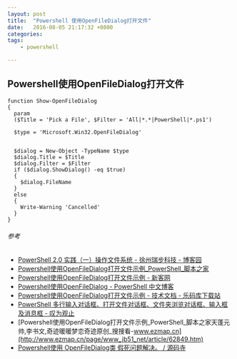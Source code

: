 ```yaml
---
layout: post
title:  "Powershell 使用OpenFileDialog打开文件"
date:   2016-08-05 21:17:32 +0800
categories:  
tags: 
    - powershell

---
```


## Powershell使用OpenFileDialog打开文件 ## 


	function Show-OpenFileDialog
	{
	  param
	  ($Title = 'Pick a File', $Filter = 'All|*.*|PowerShell|*.ps1')
	  
	  $type = 'Microsoft.Win32.OpenFileDialog'
	  
	  
	  $dialog = New-Object -TypeName $type 
	  $dialog.Title = $Title
	  $dialog.Filter = $Filter
	  if ($dialog.ShowDialog() -eq $true)
	  {
	    $dialog.FileName
	  }
	  else
	  {
	    Write-Warning 'Cancelled'
	  }
	}

###### 参考 ######

* [PowerShell 2.0 实践（一）操作文件系统 - 徐州瑞步科技 - 博客园](http://www.cnblogs.com/brooks-dotnet/archive/2010/07/18/1780146.html)
* [Powershell使用OpenFileDialog打开文件示例_PowerShell_脚本之家](http://m.jb51.net/article/62849.htm)
* [Powershell使用OpenFileDialog打开文件示例 - 新客网](http://www.xker.com/page/e2015/03/171168.html)
* [Powershell使用OpenFileDialog - PowerShell 中文博客](http://www.pstips.net/using-the-openfile-dialog.html)
* [Powershell使用OpenFileDialog打开文件示例 - 技术文档 - 乐码库下载站](http://www.lemaku.com/tech/other/201611/89049.html) 
* [PowerShell 多行输入对话框、打开文件对话框、文件夹浏览对话框、输入框及消息框 - 叹为观止](http://blog.vichamp.com/2013/10/15/powershell-multi-line-input-box-dialog-open-file-dialog-folder-browser-dialog-input-box-and-message-box/)
* [Powershell使用OpenFileDialog打开文件示例_PowerShell_脚本之家天蓬元帅,李书文,奇迹暖暖梦恋奇迹原创_搜搜看-www.ezmap.cn](http://www.ezmap.cn/page/www_jb51_net/article/62849.htm)
* [Powershell使用 OpenFileDialog类 假死问题解决。 / 源码寺](https://www.yuanmas.com/info/NmODgMZXyx.html)